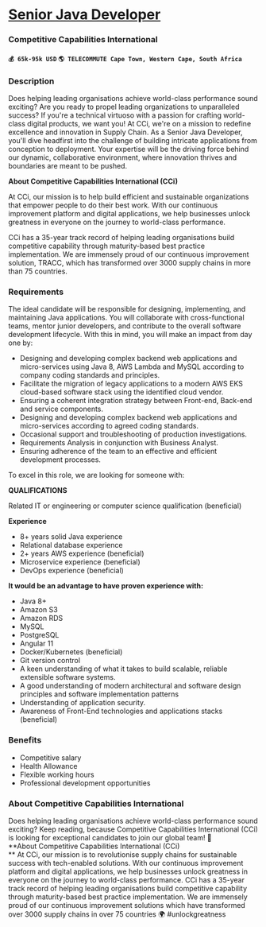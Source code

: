 # [Senior Java Developer](https://www.remotewlb.com/apply/senior-java-developer-40976)  
### Competitive Capabilities International  
#### `💰 65k-95k USD` `🌎 TELECOMMUTE Cape Town, Western Cape, South Africa`  

### **Description**

Does helping leading organisations achieve world-class performance sound exciting? Are you ready to propel leading organizations to unparalleled success? If you're a technical virtuoso with a passion for crafting world-class digital products, we want you! At CCi, we're on a mission to redefine excellence and innovation in Supply Chain. As a Senior Java Developer, you'll dive headfirst into the challenge of building intricate applications from conception to deployment. Your expertise will be the driving force behind our dynamic, collaborative environment, where innovation thrives and boundaries are meant to be pushed.

 **About Competitive Capabilities International (CCi)**

At CCi, our mission is to help build efficient and sustainable organizations that empower people to do their best work. With our continuous improvement platform and digital applications, we help businesses unlock greatness in everyone on the journey to world-class performance.

CCi has a 35-year track record of helping leading organisations build competitive capability through maturity-based best practice implementation. We are immensely proud of our continuous improvement solution, TRACC, which has transformed over 3000 supply chains in more than 75 countries.

###  **Requirements**

The ideal candidate will be responsible for designing, implementing, and maintaining Java applications. You will collaborate with cross-functional teams, mentor junior developers, and contribute to the overall software development lifecycle. With this in mind, you will make an impact from day one by:

  * Designing and developing complex backend web applications and micro-services using Java 8, AWS Lambda and MySQL according to company coding standards and principles.
  * Facilitate the migration of legacy applications to a modern AWS EKS cloud-based software stack using the identified cloud vendor.
  * Ensuring a coherent integration strategy between Front-end, Back-end and service components.
  * Designing and developing complex backend web applications and micro-services according to agreed coding standards.
  * Occasional support and troubleshooting of production investigations.
  * Requirements Analysis in conjunction with Business Analyst.
  * Ensuring adherence of the team to an effective and efficient development processes. 

To excel in this role, we are looking for someone with:

 **QUALIFICATIONS**

Related IT or engineering or computer science qualification (beneficial)

**Experience**

  * 8+ years solid Java experience
  * Relational database experience
  * 2+ years AWS experience (beneficial)
  * Microservice experience (beneficial)
  * DevOps experience (beneficial)

**It would be an advantage to have proven experience with:**

  * Java 8+ 
  * Amazon S3
  * Amazon RDS
  * MySQL
  * PostgreSQL
  * Angular 11
  * Docker/Kubernetes (beneficial)
  * Git version control
  * A keen understanding of what it takes to build scalable, reliable extensible software systems.
  * A good understanding of modern architectural and software design principles and software implementation patterns
  * Understanding of application security.
  * Awareness of Front-End technologies and applications stacks (beneficial)

### **Benefits**

  * Competitive salary
  * Health Allowance
  * Flexible working hours
  * Professional development opportunities

### **About Competitive Capabilities International**

Does helping leading organisations achieve world-class performance sound exciting? Keep reading, because Competitive Capabilities International (CCi) is looking for exceptional candidates to join our global team! 🚀  
 **About Competitive Capabilities International (CCi)  
** At CCi, our mission is to revolutionise supply chains for sustainable success with tech-enabled solutions. With our continuous improvement platform and digital applications, we help businesses unlock greatness in everyone on the journey to world-class performance. CCi has a 35-year track record of helping leading organisations build competitive capability through maturity-based best practice implementation. We are immensely proud of our continuous improvement solutions which have transformed over 3000 supply chains in over 75 countries 🌍 #unlockgreatness


